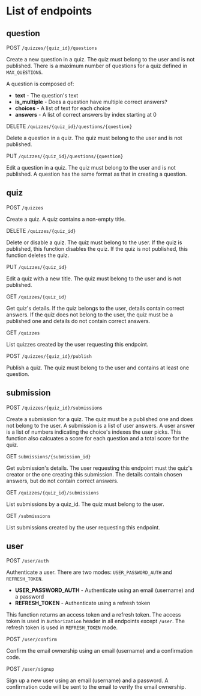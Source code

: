 # List of endpoints

## question
POST `/quizzes/{quiz_id}/questions`

Create a new question in a quiz. The quiz must belong to the user and is not published. There is a maximum number of questions for a quiz defined in `MAX_QUESTIONS`.

A question is composed of:
- **text** - The question's text
- **is_multiple** - Does a question have multiple correct answers?
- **choices** - A list of text for each choice
- **answers** - A list of correct answers by index starting at 0

DELETE `/quizzes/{quiz_id}/questions/{question}`

Delete a question in a quiz. The quiz must belong to the user and is not published.

PUT `/quizzes/{quiz_id}/questions/{question}`

Edit a question in a quiz. The quiz must belong to the user and is not published. A question has the same format as that in creating a question.

## quiz
POST `/quizzes`

Create a quiz. A quiz contains a non-empty title.

DELETE `/quizzes/{quiz_id}`

Delete or disable a quiz. The quiz must belong to the user. If the quiz is published, this function disables the quiz. If the quiz is not published, this function deletes the quiz.

PUT `/quizzes/{quiz_id}`

Edit a quiz with a new title. The quiz must belong to the user and is not published.

GET `/quizzes/{quiz_id}`

Get quiz's details. If the quiz belongs to the user, details contain correct answers. If the quiz does not belong to the user, the quiz must be a published one and details do not contain correct answers.

GET `/quizzes`

List quizzes created by the user requesting this endpoint.

POST `/quizzes/{quiz_id}/publish`

Publish a quiz. The quiz must belong to the user and contains at least one question.

## submission

POST `/quizzes/{quiz_id}/submissions`

Create a submission for a quiz. The quiz must be a published one and does not belong to the user.
A submission is a list of user answers. A user answer is a list of numbers indicating the choice's indexes the user picks.
This function also calcuates a score for each question and a total score for the quiz.

GET `submissions/{submission_id}`

Get submission's details. The user requesting this endpoint must the quiz's creator or the one creating this submission. The details contain chosen answers, but do not contain correct answers.

GET `/quizzes/{quiz_id}/submissions`

List submissions by a quiz_id. The quiz must belong to the user.

GET `/submissions`

List submissions created by the user requesting this endpoint.

## user

POST `/user/auth`

Authenticate a user. There are two modes: `USER_PASSWORD_AUTH` and `REFRESH_TOKEN`.

- **USER_PASSWORD_AUTH** - Authenticate using an email (username) and a password
- **REFRESH_TOKEN** - Authenticate using a refresh token

This function returns an access token and a refresh token. The access token is used in `Authorization` header in all endpoints except `/user`. The refresh token is used in `REFRESH_TOKEN` mode.

POST `/user/confirm`

Confirm the email ownership using an email (username) and a confirmation code.

POST `/user/signup`

Sign up a new user using an email (username) and a password. A confirmation code will be sent to the email to verify the email ownership.

